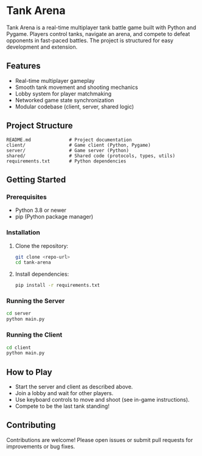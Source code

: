 # Tank Arena

Tank Arena is a real-time multiplayer tank battle game built with Python and Pygame. Players control tanks, navigate an arena, and compete to defeat opponents in fast-paced battles. The project is structured for easy development and extension.

## Features
- Real-time multiplayer gameplay
- Smooth tank movement and shooting mechanics
- Lobby system for player matchmaking
- Networked game state synchronization
- Modular codebase (client, server, shared logic)

## Project Structure
```
README.md              # Project documentation
client/                # Game client (Python, Pygame)
server/                # Game server (Python)
shared/                # Shared code (protocols, types, utils)
requirements.txt       # Python dependencies
```

## Getting Started
### Prerequisites
- Python 3.8 or newer
- pip (Python package manager)

### Installation
1. Clone the repository:
   ```sh
   git clone <repo-url>
   cd tank-arena
   ```
2. Install dependencies:
   ```sh
   pip install -r requirements.txt
   ```

### Running the Server
```sh
cd server
python main.py
```

### Running the Client
```sh
cd client
python main.py
```

## How to Play
- Start the server and client as described above.
- Join a lobby and wait for other players.
- Use keyboard controls to move and shoot (see in-game instructions).
- Compete to be the last tank standing!

## Contributing
Contributions are welcome! Please open issues or submit pull requests for improvements or bug fixes.
